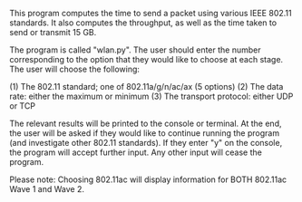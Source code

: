This program computes the time to send a packet using various IEEE 802.11 
standards. It also computes the throughput, as well as the time taken to send
or transmit 15 GB.

The program is called "wlan.py". The user should enter the number corresponding
to the option that they would like to choose at each stage. The user will choose
the following:

(1) The 802.11 standard; one of 802.11a/g/n/ac/ax (5 options)
(2) The data rate: either the maximum or minimum
(3) The transport protocol: either UDP or TCP

The relevant results will be printed to the console or terminal. At the end, the 
user will be asked if they would like to continue running the program (and investigate 
other 802.11 standards). If they enter "y" on the console, the program will accept 
further input. Any other input will cease the program.

Please note: Choosing 802.11ac will display information for BOTH 802.11ac Wave 1 and Wave 2.